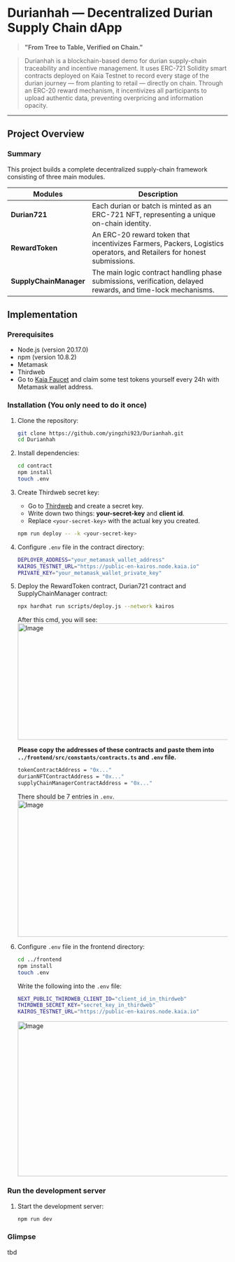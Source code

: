 # Durianhah — Decentralized Durian Supply Chain dApp

> **"From Tree to Table, Verified on Chain."**

> Durianhah is a blockchain-based demo for durian supply-chain traceability and incentive management.
> It uses ERC-721 Solidity smart contracts deployed on Kaia Testnet to record every stage of the durian journey — from planting to retail — directly on chain.
> Through an ERC-20 reward mechanism, it incentivizes all participants to upload authentic data, preventing overpricing and information opacity.

---

## Project Overview
### Summary
This project builds a complete decentralized supply-chain framework consisting of three main modules.

| Modules | Description |
|------|------|
| **Durian721** | Each durian or batch is minted as an ERC-721 NFT, representing a unique on-chain identity. |
| **RewardToken** | An ERC-20 reward token that incentivizes Farmers, Packers, Logistics operators, and Retailers for honest submissions. |
| **SupplyChainManager** | The main logic contract handling phase submissions, verification, delayed rewards, and time-lock mechanisms. |


## Implementation

### Prerequisites

- Node.js (version 20.17.0)
- npm (version 10.8.2)
- Metamask 
- Thirdweb
- Go to [Kaia Faucet](https://www.kaia.io/faucet) and claim some test tokens yourself every 24h with Metamask wallet address.

### Installation (You only need to do it once)

1. Clone the repository:
    ```bash
    git clone https://github.com/yingzhi923/Durianhah.git
    cd Durianhah
    ```

2. Install dependencies:
    ```bash
    cd contract
    npm install
    touch .env
    ```

3. Create Thirdweb secret key:
    - Go to [Thirdweb](http://www.thirdweb.com/) and create a secret key.
    - Write down two things: **your-secret-key** and **client id**.
    - Replace `<your-secret-key>` with the actual key you created.

    ```bash
    npm run deploy -- -k <your-secret-key>
    ```

4. Configure `.env` file in the contract directory:
    ```bash
    DEPLOYER_ADDRESS="your_metamask_wallet_address"
    KAIROS_TESTNET_URL="https://public-en-kairos.node.kaia.io"
    PRIVATE_KEY="your_metamask_wallet_private_key"
    ```

5. Deploy the RewardToken contract, Durian721 contract and SupplyChainManager contract:
    ```bash
    npx hardhat run scripts/deploy.js --network kairos
    ```
    After this cmd, you will see:
    <img width="710" height="266" alt="Image" src="https://github.com/user-attachments/assets/0bcb93d3-25bc-43fd-aa05-a75c93221a3a" />

    **Please copy the addresses of these contracts and paste them into `../frontend/src/constants/contracts.ts` and `.env` file.**
    ```bash
    tokenContractAddress = "0x..."
    durianNFTContractAddress = "0x..."
    supplyChainManagerContractAddress = "0x..."
    ```

    There should be 7 entries in `.env`.
    <img width="1226" height="312" alt="Image" src="https://github.com/user-attachments/assets/31cb3be2-52fe-4b15-8625-b2d7bf1af256" />


7. Configure `.env` file in the frontend directory:
    ```bash
    cd ../frontend
    npm install
    touch .env
    ```
    Write the following into the `.env` file:
    ```bash
    NEXT_PUBLIC_THIRDWEB_CLIENT_ID="client_id_in_thirdweb"
    THIRDWEB_SECRET_KEY="secret_key_in_thirdweb"
    KAIROS_TESTNET_URL="https://public-en-kairos.node.kaia.io"
    ```
    <img width="1287" height="354" alt="Image" src="https://github.com/user-attachments/assets/aedfea3b-17b4-4ced-835e-b80e3b16ffc4" />


### Run the development server

1. Start the development server:
    ```bash
    npm run dev
    ```

### Glimpse

tbd

